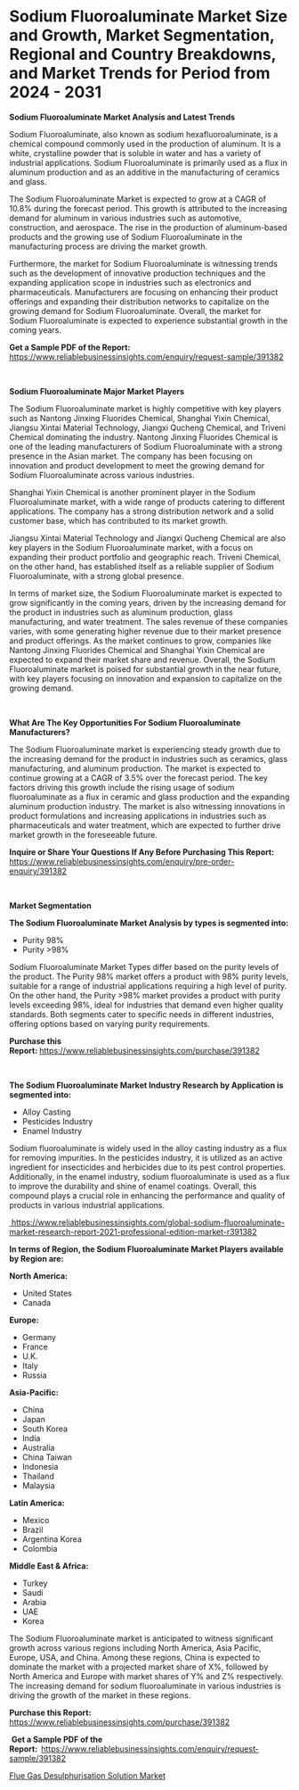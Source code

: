 <p><h1>Sodium Fluoroaluminate Market Size and Growth, Market Segmentation, Regional and Country Breakdowns, and Market Trends for Period from 2024 -  2031</h1></p><p><strong>Sodium Fluoroaluminate Market Analysis and Latest Trends</strong></p>
<p><p>Sodium Fluoroaluminate, also known as sodium hexafluoroaluminate, is a chemical compound commonly used in the production of aluminum. It is a white, crystalline powder that is soluble in water and has a variety of industrial applications. Sodium Fluoroaluminate is primarily used as a flux in aluminum production and as an additive in the manufacturing of ceramics and glass.</p><p>The Sodium Fluoroaluminate Market is expected to grow at a CAGR of 10.8% during the forecast period. This growth is attributed to the increasing demand for aluminum in various industries such as automotive, construction, and aerospace. The rise in the production of aluminum-based products and the growing use of Sodium Fluoroaluminate in the manufacturing process are driving the market growth.</p><p>Furthermore, the market for Sodium Fluoroaluminate is witnessing trends such as the development of innovative production techniques and the expanding application scope in industries such as electronics and pharmaceuticals. Manufacturers are focusing on enhancing their product offerings and expanding their distribution networks to capitalize on the growing demand for Sodium Fluoroaluminate. Overall, the market for Sodium Fluoroaluminate is expected to experience substantial growth in the coming years.</p></p>
<p><strong>Get a Sample PDF of the Report:&nbsp;</strong> <a href="https://www.reliablebusinessinsights.com/enquiry/request-sample/391382">https://www.reliablebusinessinsights.com/enquiry/request-sample/391382</a></p>
<p>&nbsp;</p>
<p><strong>Sodium Fluoroaluminate Major Market Players</strong></p>
<p><p>The Sodium Fluoroaluminate market is highly competitive with key players such as Nantong Jinxing Fluorides Chemical, Shanghai Yixin Chemical, Jiangsu Xintai Material Technology, Jiangxi Qucheng Chemical, and Triveni Chemical dominating the industry. Nantong Jinxing Fluorides Chemical is one of the leading manufacturers of Sodium Fluoroaluminate with a strong presence in the Asian market. The company has been focusing on innovation and product development to meet the growing demand for Sodium Fluoroaluminate across various industries. </p><p>Shanghai Yixin Chemical is another prominent player in the Sodium Fluoroaluminate market, with a wide range of products catering to different applications. The company has a strong distribution network and a solid customer base, which has contributed to its market growth.</p><p>Jiangsu Xintai Material Technology and Jiangxi Qucheng Chemical are also key players in the Sodium Fluoroaluminate market, with a focus on expanding their product portfolio and geographic reach. Triveni Chemical, on the other hand, has established itself as a reliable supplier of Sodium Fluoroaluminate, with a strong global presence.</p><p>In terms of market size, the Sodium Fluoroaluminate market is expected to grow significantly in the coming years, driven by the increasing demand for the product in industries such as aluminum production, glass manufacturing, and water treatment. The sales revenue of these companies varies, with some generating higher revenue due to their market presence and product offerings. As the market continues to grow, companies like Nantong Jinxing Fluorides Chemical and Shanghai Yixin Chemical are expected to expand their market share and revenue. Overall, the Sodium Fluoroaluminate market is poised for substantial growth in the near future, with key players focusing on innovation and expansion to capitalize on the growing demand.</p></p>
<p>&nbsp;</p>
<p><strong>What Are The Key Opportunities For Sodium Fluoroaluminate Manufacturers?</strong></p>
<p><p>The Sodium Fluoroaluminate market is experiencing steady growth due to the increasing demand for the product in industries such as ceramics, glass manufacturing, and aluminum production. The market is expected to continue growing at a CAGR of 3.5% over the forecast period. The key factors driving this growth include the rising usage of sodium fluoroaluminate as a flux in ceramic and glass production and the expanding aluminum production industry. The market is also witnessing innovations in product formulations and increasing applications in industries such as pharmaceuticals and water treatment, which are expected to further drive market growth in the foreseeable future.</p></p>
<p><strong>Inquire or Share Your Questions If Any Before Purchasing This Report:</strong> <a href="https://www.reliablebusinessinsights.com/enquiry/pre-order-enquiry/391382">https://www.reliablebusinessinsights.com/enquiry/pre-order-enquiry/391382</a></p>
<p>&nbsp;</p>
<p><strong>Market Segmentation</strong></p>
<p><strong>The Sodium Fluoroaluminate Market Analysis by types is segmented into:</strong></p>
<p><ul><li>Purity 98%</li><li>Purity >98%</li></ul></p>
<p><p>Sodium Fluoroaluminate Market Types differ based on the purity levels of the product. The Purity 98% market offers a product with 98% purity levels, suitable for a range of industrial applications requiring a high level of purity. On the other hand, the Purity >98% market provides a product with purity levels exceeding 98%, ideal for industries that demand even higher quality standards. Both segments cater to specific needs in different industries, offering options based on varying purity requirements.</p></p>
<p><strong>Purchase this Report:&nbsp;</strong><a href="https://www.reliablebusinessinsights.com/purchase/391382">https://www.reliablebusinessinsights.com/purchase/391382</a></p>
<p>&nbsp;</p>
<p><strong>The Sodium Fluoroaluminate Market Industry Research by Application is segmented into:</strong></p>
<p><ul><li>Alloy Casting</li><li>Pesticides Industry</li><li>Enamel Industry</li></ul></p>
<p><p>Sodium fluoroaluminate is widely used in the alloy casting industry as a flux for removing impurities. In the pesticides industry, it is utilized as an active ingredient for insecticides and herbicides due to its pest control properties. Additionally, in the enamel industry, sodium fluoroaluminate is used as a flux to improve the durability and shine of enamel coatings. Overall, this compound plays a crucial role in enhancing the performance and quality of products in various industrial applications.</p></p>
<p><a href="https://www.reliablebusinessinsights.com/global-sodium-fluoroaluminate-market-research-report-2021-professional-edition-market-r391382">&nbsp;https://www.reliablebusinessinsights.com/global-sodium-fluoroaluminate-market-research-report-2021-professional-edition-market-r391382</a></p>
<p><strong>In terms of Region, the Sodium Fluoroaluminate Market Players available by Region are:</strong></p>
<p>
    <p> <strong> North America: </strong>
        <ul>
            <li>United States</li>
            <li>Canada</li>
        </ul>
        </p> 
    <p> <strong> Europe: </strong>
        <ul>
            <li>Germany</li>
            <li>France</li>
            <li>U.K.</li>
            <li>Italy</li>
            <li>Russia</li>
        </ul>
        </p> 
    <p> <strong> Asia-Pacific: </strong>
        <ul>
            <li>China</li>
            <li>Japan</li>
            <li>South Korea</li>
            <li>India</li>
            <li>Australia</li>
            <li>China Taiwan</li>
            <li>Indonesia</li>
            <li>Thailand</li>
            <li>Malaysia</li>
        </ul>
        </p> 
    <p> <strong> Latin America: </strong>
        <ul>
            <li>Mexico</li>
            <li>Brazil</li>
            <li>Argentina Korea</li>
            <li>Colombia</li>
        </ul>
        </p> 
    <p> <strong> Middle East & Africa: </strong>
        <ul>
            <li>Turkey</li>
            <li>Saudi</li>
            <li>Arabia</li>
            <li>UAE</li>
            <li>Korea</li>
        </ul>
    </p>
    </p>
<p><p>The Sodium Fluoroaluminate market is anticipated to witness significant growth across various regions including North America, Asia Pacific, Europe, USA, and China. Among these regions, China is expected to dominate the market with a projected market share of X%, followed by North America and Europe with market shares of Y% and Z% respectively. The increasing demand for sodium fluoroaluminate in various industries is driving the growth of the market in these regions.</p></p>
<p><strong>Purchase this Report: </strong><a href="https://www.reliablebusinessinsights.com/purchase/391382">https://www.reliablebusinessinsights.com/purchase/391382</a></p>
<p>&nbsp;<strong>Get a Sample PDF of the Report:&nbsp;&nbsp;</strong><a href="https://www.reliablebusinessinsights.com/enquiry/request-sample/391382">https://www.reliablebusinessinsights.com/enquiry/request-sample/391382</a></p>
<p><strong></strong></p>
<p><p><a href="https://github.com/sarohimweaach77/Market-Research-Report-List-1/blob/main/flue-gas-desulphurisation-solution-market.md">Flue Gas Desulphurisation Solution Market</a></p></p>